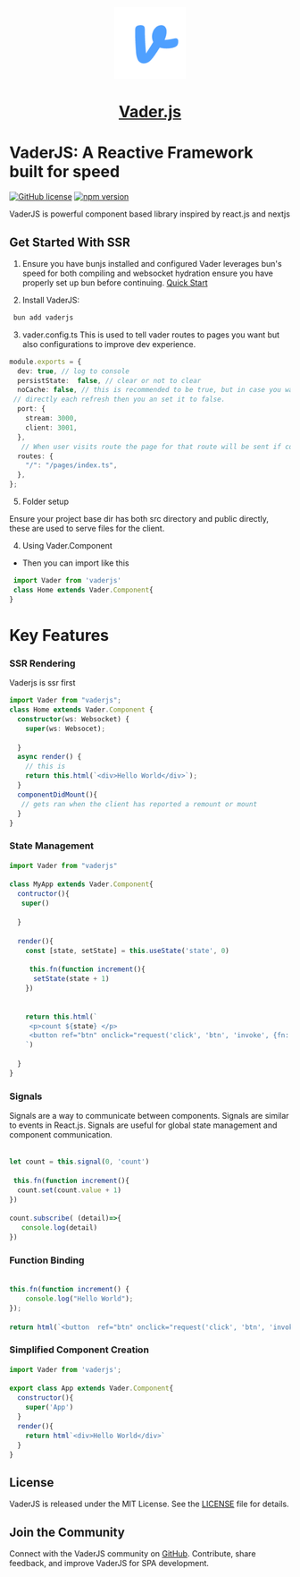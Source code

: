 <p align="center">
  <a href="https://vader-js.pages.dev">
    <picture>
      <source media="(prefers-color-scheme: dark)" srcset="/icon.jpeg">
      <img src="logo.png" height="128">
    </picture>
    <h1 align="center">Vader.js</h1>
  </a>
</p>

# VaderJS: A Reactive Framework built for speed

[![GitHub license](https://img.shields.io/badge/license-MIT-blue.svg)](https://github.com/Postr-Inc/Vader.js/blob/main/LICENSE) [![npm version](https://img.shields.io/npm/v/vaderjs.svg?style=flat)](https://www.npmjs.com/package/vaderjs) 

VaderJS is powerful component based  library inspired by react.js and nextjs


## Get Started With SSR
1. Ensure you have bunjs installed and configured
   Vader leverages bun's speed for both compiling and websocket hydration ensure you have properly set up bun before continuing.
   [Quick Start](https://bun.sh/docs/quickstart)

2. Install VaderJS:

```sh
 bun add vaderjs
 ```

3.  vader.config.ts
This is used to tell vader routes to pages you want but also configurations to improve dev experience.

```ts
module.exports = {
  dev: true, // log to console
  persistState:  false, // clear or not to clear
  noCache: false, // this is recommended to be true, but in case you want to see changes
 // directly each refresh then you an set it to false.
  port: {
    stream: 3000,
    client: 3001,
  },
   // When user visits route the page for that route will be sent if configured here
  routes: {
    "/": "/pages/index.ts",
  }, 
};
```
 

5. Folder setup

Ensure your project base dir has both src directory and public directly, these are used to serve files for the client.

 

 4. Using Vader.Component
 - Then you can import like this

 ```js
  import Vader from 'vaderjs'
  class Home extends Vader.Component{
}
  ```
 

#  Key Features

### SSR Rendering

Vaderjs is ssr first 

```ts
import Vader from "vaderjs";
class Home extends Vader.Component {
  constructor(ws: Websocket) {
    super(ws: Websocet);
     
  }
  async render() {
    // this is 
    return this.html(`<div>Hello World</div>`);
  }
  componentDidMount(){
   // gets ran when the client has reported a remount or mount
  }
}
```

 
### State Management

```javascript
import Vader from "vaderjs"

class MyApp extends Vader.Component{
  contructor(){
   super()
   
  }
  
  render(){
    const [state, setState] = this.useState('state', 0)
    
     this.fn(function increment(){
      setState(state + 1)
    })

     
    return this.html(`
     <p>count ${state} </p>
     <button ref="btn" onclick="request('click', 'btn', 'invoke', {fn:'increment', args:{ }})">Change State by 1</button>
    `)
    
  }
}
```

### Signals

Signals are a way to communicate between components. Signals are similar to events in React.js. Signals are useful for global state management and component communication.

```javascript

let count = this.signal(0, 'count')

 this.fn(function increment(){
  count.set(count.value + 1)
})

count.subscribe( (detail)=>{
   console.log(detail)
})  

```

### Function Binding

```javascript

this.fn(function increment() {
    console.log("Hello World");
});
 
return html(`<button  ref="btn" onclick="request('click', 'btn', 'invoke', {fn:'increment', args:{ }})">Click Me</button>`)
```
 

 
### Simplified Component Creation

```javascript
import Vader from 'vaderjs';

export class App extends Vader.Component{
  constructor(){
    super('App')
  }
  render(){
    return html`<div>Hello World</div>`
  }
}
```

 
 

## License

VaderJS is released under the MIT License. See the [LICENSE](https://github.com/Postr-Inc/Vader.js/blob/main/LICENSE) file for details.

## Join the Community

Connect with the VaderJS community on [GitHub](https://github.com/Postr-Inc/Vader.js). Contribute, share feedback, and improve VaderJS for SPA development.
